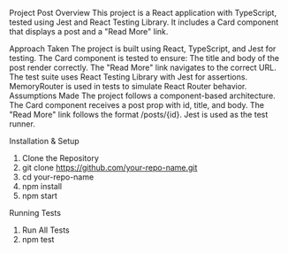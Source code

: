 Project Post
Overview
This project is a React application with TypeScript, tested using Jest and React Testing Library. It includes a Card component that displays a post and a "Read More" link.

Approach Taken
The project is built using React, TypeScript, and Jest for testing.
The Card component is tested to ensure:
The title and body of the post render correctly.
The "Read More" link navigates to the correct URL.
The test suite uses React Testing Library with Jest for assertions.
MemoryRouter is used in tests to simulate React Router behavior.
Assumptions Made
The project follows a component-based architecture.
The Card component receives a post prop with id, title, and body.
The "Read More" link follows the format /posts/{id}.
Jest is used as the test runner.


Installation & Setup
1. Clone the Repository
2. git clone https://github.com/your-repo-name.git
3. cd your-repo-name
4. npm install
5. npm start

Running Tests
1. Run All Tests
2. npm test

